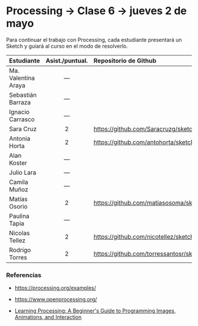 # Processing → Clase 6 → jueves 2 de mayo

Para continuar el trabajo con Processing, cada estudiante presentará un Sketch y guiará al curso en el modo de resolverlo. 


| Estudiante                | Asist./puntual.    | Repositorio de Github                   | 
|:--------------------------|:------------------:|:----------------------------------------|
| Ma. Valentina Araya       |        —           |                                         |
| Sebastián Barraza         |        —           |                                         |
| Ignacio Carrasco          |        —           |                                         |
| Sara Cruz                 |        2           | https://github.com/Saracruzg/sketch     |
| Antonia Horta             |        2           | https://github.com/antohorta/sketch     |
| Alan Koster               |        —           |                                         |
| Julio Lara                |        —           |                                         |
| Camila Muñoz              |        —           |                                         |
| Matías Osorio             |        2           | https://github.com/matiasosoma/sketch   |
| Paulina Tapia             |        —           |                                         |
| Nicolas Tellez            |        2           | https://github.com/nicotellez/sketch    |
| Rodrigo Torres            |        2           | https://github.com/torressantosr/sketch |



### Referencias

- https://processing.org/examples/

- https://www.openprocessing.org/

- [Learning Processing: A Beginner's Guide to Programming Images, Animations, and Interaction](https://www.youtube.com/user/shiffman/playlists?view=50&sort=dd&shelf_id=2)
